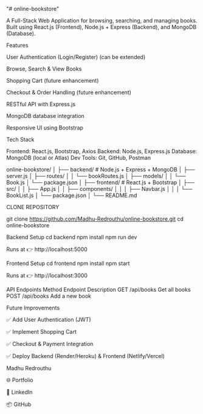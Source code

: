 "# online-bookstore" 


A Full-Stack Web Application for browsing, searching, and managing books.
Built using React.js (Frontend), Node.js + Express (Backend), and MongoDB (Database).

Features

User Authentication (Login/Register) (can be extended)

Browse, Search & View Books

Shopping Cart (future enhancement)

Checkout & Order Handling (future enhancement)

RESTful API with Express.js

MongoDB database integration

Responsive UI using Bootstrap

Tech Stack

Frontend: React.js, Bootstrap, Axios
Backend: Node.js, Express.js
Database: MongoDB (local or Atlas)
Dev Tools: Git, GitHub, Postman

online-bookstore/
│
├── backend/              # Node.js + Express + MongoDB
│   ├── server.js
│   ├── routes/
│   │   └── bookRoutes.js
│   ├── models/
│   │   └── Book.js
│   └── package.json
│
├── frontend/             # React.js + Bootstrap
│   ├── src/
│   │   ├── App.js
│   │   ├── components/
│   │   │   ├── Navbar.js
│   │   │   └── BookList.js
│   └── package.json
│
└── README.md



CLONE REPOSITORY

git clone https://github.com/Madhu-Redrouthu/online-bookstore.git
cd online-bookstore


Backend Setup
cd backend
npm install
npm run dev


Runs at 👉 http://localhost:5000


Frontend Setup
cd frontend
npm install
npm start


Runs at 👉 http://localhost:3000


API Endpoints
Method	Endpoint	Description
GET	/api/books	Get all books
POST	/api/books	Add a new book


Future Improvements

✅ Add User Authentication (JWT)

✅ Implement Shopping Cart

✅ Checkout & Payment Integration

✅ Deploy Backend (Render/Heroku) & Frontend (Netlify/Vercel)


Madhu Redrouthu

🌐 Portfolio

💼 LinkedIn

📦 GitHub

